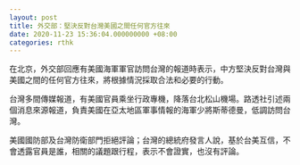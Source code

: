 ```yaml
---
layout: post
title: 外交部：堅決反對台灣美國之間任何官方往來
date: 2020-11-23 15:36:04.000000000 +08:00
categories: rthk
---
```


在北京，外交部回應有美國海軍軍官訪問台灣的報道時表示，中方堅決反對台灣與美國之間的任何官方往來，將根據情況採取合法和必要的行動。

台灣多間傳媒報道，有美國官員乘坐行政專機，降落台北松山機場。路透社引述兩個消息來源報道，負責美國在亞太地區軍事情報的海軍少將斯蒂德曼，低調訪問台灣。

美國國防部及台灣防衛部門拒絕評論；台灣的總統府發言人說，基於台美互信，不會透露官員是誰，相關的議題跟行程，表示不會證實，也沒有評論。
